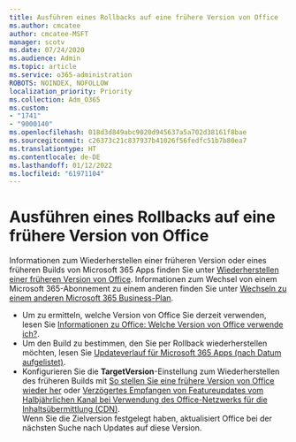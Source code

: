 ```yaml
---
title: Ausführen eines Rollbacks auf eine frühere Version von Office
ms.author: cmcatee
author: cmcatee-MSFT
manager: scotv
ms.date: 07/24/2020
ms.audience: Admin
ms.topic: article
ms.service: o365-administration
ROBOTS: NOINDEX, NOFOLLOW
localization_priority: Priority
ms.collection: Adm_O365
ms.custom:
- "1741"
- "9000140"
ms.openlocfilehash: 018d3d849abc9020d945637a5a702d38161f8bae
ms.sourcegitcommit: c26373c21c837937b41026f56fedfc51b7b80ea7
ms.translationtype: HT
ms.contentlocale: de-DE
ms.lasthandoff: 01/12/2022
ms.locfileid: "61971104"
---
```

# <a name="roll-back-to-an-earlier-build-of-office"></a>Ausführen eines Rollbacks auf eine frühere Version von Office

Informationen zum Wiederherstellen einer früheren Version oder eines früheren Builds von Microsoft 365 Apps finden Sie unter [Wiederherstellen einer früheren Version von Office](https://support.microsoft.com/help/2770432/how-to-revert-to-an-earlier-version-of-office-2013-or-office-2016-clic). Informationen zum Wechsel von einem Microsoft 365-Abonnement zu einem anderen finden Sie unter [Wechseln zu einem anderen Microsoft 365 Business-Plan](https://docs.microsoft.com/office365/admin/subscriptions-and-billing/switch-to-a-different-plan).

- Um zu ermitteln, welche Version von Office Sie derzeit verwenden, lesen Sie [Informationen zu Office: Welche Version von Office verwende ich?](https://support.office.com/article/about-office-what-version-of-office-am-i-using-932788b8-a3ce-44bf-bb09-e334518b8b19).
- Um den Build zu bestimmen, den Sie per Rollback wiederherstellen möchten, lesen Sie [Updateverlauf für Microsoft 365 Apps (nach Datum aufgelistet)](https://docs.microsoft.com/officeupdates/update-history-office365-proplus-by-date?redirectSourcePath=%252fen-us%252farticle%252fae942449-1fca-4484-898b-a933ea23def7).
- Konfigurieren Sie die **TargetVersion**-Einstellung zum Wiederherstellen des früheren Builds mit [So stellen Sie eine frühere Version von Office wieder her](https://support.microsoft.com/help/2770432/how-to-revert-to-an-earlier-version-of-office-2013-or-office-2016-clic) oder [Verzögertes Empfangen von Featureupdates vom Halbjährlichen Kanal bei Verwendung des Office-Netzwerks für die Inhaltsübermittlung (CDN)](https://docs.microsoft.com/deployoffice/delay-receiving-feature-updates-from-deferred-channel-for-office-365-proplus#delay-receiving-feature-updates-from-semi-annual-channel-when-using-the-office-content-delivery-network-cdn).</br>
    Wenn Sie die Zielversion festgelegt haben, aktualisiert Office bei der nächsten Suche nach Updates auf diese Version.